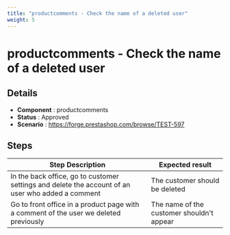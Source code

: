 ```yaml
---
title: "productcomments - Check the name of a deleted user"
weight: 5
---
```


# productcomments - Check the name of a deleted user
## Details
* **Component** : productcomments
* **Status** : Approved
* **Scenario** : https://forge.prestashop.com/browse/TEST-597

## Steps
| Step Description | Expected result |
| ----- | ----- |
| In the back office, go to customer settings and delete the account of an user who added a comment | The customer should be deleted |
| Go to front office in a product page with a comment of the user we deleted previously | The name of the customer shouldn't appear |